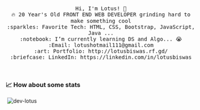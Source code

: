 

<p align="center">
  <samp>
    Hi, I'm Lotus! 👋 <br>
    🔥 20 Year's Old FRONT END WEB DEVELOPER  grinding hard to make something cool  <br>
    :sparkles: Favorite Tech: HTML, CSS, Bootstrap, JavaScript, Java ... <br>
    :notebook: I’m currently learning DS and Algo... 😭  <br>
    :Email:	lotushotmail111@gmail.com <br>
    :art: Portfolio: http://lotusbiswas.rf.gd/ <br>
    :briefcase: LinkedIn: https://linkedin.com/in/lotusbiswas <br>
  </samp>
</p>

<br>

### 📈 How about some stats
<div align="left">&nbsp;<img align="center" src="https://github-readme-stats.vercel.app/api?username=dev-lotus&show_icons=true" alt="dev-lotus" /></div>
<br/>
